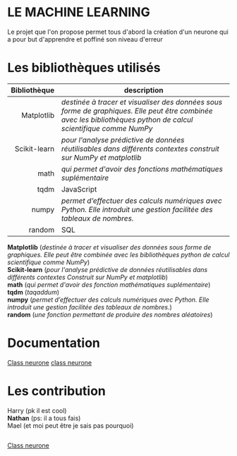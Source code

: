 # LE MACHINE LEARNING
Le projet que l'on propose permet tous d'abord la création d'un neurone qui a pour but d'apprendre et poffiné son niveau d'erreur
 
# Les bibliothèques utilisés 


|**Bibliothèque**| description |
|---------------:|-----------|
|Matplotlib      | *destinée à tracer et visualiser des données sous forme de graphiques. Elle peut être combinée avec les bibliothèques python de calcul scientifique comme NumPy*|
|Scikit-learn    |*pour l'analyse prédictive de données réutilisables dans différents contextes construit sur NumPy et matplotlib*|
|math            | *qui permet d'avoir des fonctions mathématiques suplémentaire*       |
|tqdm        | JavaScript|
|numpy| *permet d’effectuer des calculs numériques avec Python. Elle introduit une gestion facilitée des tableaux de nombres.*    |
|random       | SQL       |

**Matplotlib**  (*destinée à tracer et visualiser des données sous forme de graphiques. Elle peut être combinée avec les bibliothèques python de calcul scientifique comme NumPy*) 	
**Scikit-learn**  (*pour l'analyse prédictive de données réutilisables dans différents contextes
Construit sur NumPy et matplotlib*) 	
**math**  (*qui permet d'avoir des fonction mathématiques suplémentaire*) 	
**tqdm** (*taqaddum*) 	
**numpy** (*permet d’effectuer des calculs numériques avec Python. Elle introduit une gestion facilitée des tableaux de nombres.*) 	
**random** (*une fonction permettant de produire des nombres aléatoires*) 	
# Documentation









[Class neurone](https://github.com/FailedFeather37/Machine_Learning_Groupe/blob/0a397561ded2e42dc00f8fee43cbc806317c9726/class_neurone.py1-#L7)
[class neurone](https://github.com/FailedFeather37/Machine_Learning_Groupe/blob/9a9c0ecfe2ac3bfaa08d6be68b53a4a7c7d66204/class_neurone.py=1#L7)
# Les contribution 
Harry (pk il est cool)	
**Nathan** (ps: il a tous fais)		
Mael (et moi peut être je sais pas pourquoi)		

```Le kilian (pas mal les bzez de ca cousine)

```     
[Class neurone](docs/Machine_Learning_Groupe/class_neurone.py)  
